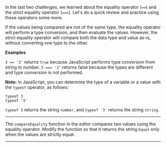 <div class="challenge-instructions basic-javascript"><div><section id="description">
<p>In the last two challenges, we learned about the equality operator (<code>==</code>) and the strict equality operator (<code>===</code>). Let's do a quick review and practice using these operators some more.</p>
<p>If the values being compared are not of the same type, the equality operator will perform a type conversion, and then evaluate the values. However, the strict equality operator will compare both the data type and value as-is, without converting one type to the other.</p>
<p><strong>Examples</strong></p>
<p><code>3 == '3'</code> returns <code>true</code> because JavaScript performs type conversion from string to number. <code>3 === '3'</code> returns false because the types are different and type conversion is not performed.</p>
<p><strong>Note:</strong> In JavaScript, you can determine the type of a variable or a value with the <code>typeof</code> operator, as follows:</p>
<pre class="language-js"><code class="language-js"><span class="token keyword">typeof</span> <span class="token number">3</span>
<span class="token keyword">typeof</span> <span class="token string">'3'</span>
</code></pre>
<p><code>typeof 3</code> returns the string <code>number</code>, and <code>typeof '3'</code> returns the string <code>string</code>.</p>
</section></div><hr/><div><section id="instructions">
<p>The <code>compareEquality</code> function in the editor compares two values using the equality operator. Modify the function so that it returns the string <code>Equal</code> only when the values are strictly equal.</p>
</section></div><hr/></div>